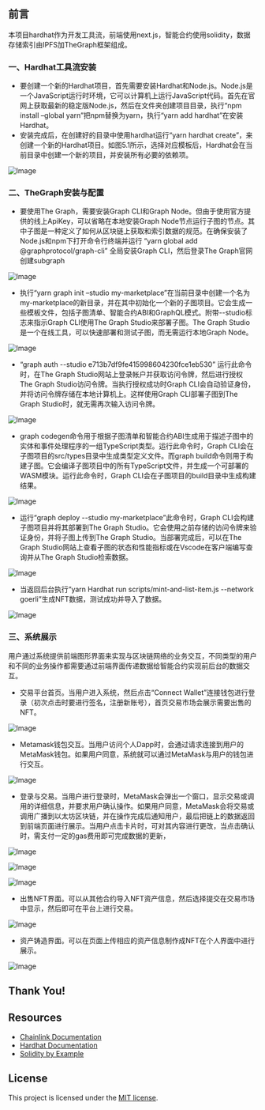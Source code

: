 ## 前言

本项目hardhat作为开发工具流，前端使用next.js，智能合约使用solidity，数据存储索引由IPFS加TheGraph框架组成。 
### 一、Hardhat工具流安装
- 要创建一个新的Hardhat项目，首先需要安装Hardhat和Node.js。Node.js是一个JavaScript运行时环境，它可以计算机上运行JavaScript代码。首先在官网上获取最新的稳定版Node.js，然后在文件夹创建项目目录，执行“npm install –global yarn”把npm替换为yarn，执行“yarn add hardhat”在安装Hardhat。
- 安装完成后，在创建好的目录中使用hardhat运行“yarn hardhat create”，来创建一个新的Hardhat项目。如图5.1所示，选择对应模板后，Hardhat会在当前目录中创建一个新的项目，并安装所有必要的依赖项。

![Image](https://user-images.githubusercontent.com/41329085/264258721-8f5f5339-d687-4f47-9088-55532ff65e4a.png)

### 二、TheGraph安装与配置
- 要使用The Graph，需要安装Graph CLI和Graph Node。但由于使用官方提供的线上ApiKey，可以省略在本地安装Graph Node节点运行子图的节点。其中子图是一种定义了如何从区块链上获取和索引数据的规范。在确保安装了Node.js和npm下打开命令行终端并运行 “yarn global add @graphprotocol/graph-cli” 全局安装Graph CLI，然后登录The Graph官网创建subgraph


![Image](https://user-images.githubusercontent.com/41329085/264258819-f91ade05-a757-4509-8e7c-236f34baf5a6.png)


- 执行“yarn graph init –studio my-marketplace”在当前目录中创建一个名为my-marketplace的新目录，并在其中初始化一个新的子图项目。它会生成一些模板文件，包括子图清单、智能合约ABI和GraphQL模式。附带--studio标志来指示Graph CLI使用The Graph Studio来部署子图。The Graph Studio是一个在线工具，可以快速部署和测试子图，而无需运行本地Graph Node。


![Image](https://user-images.githubusercontent.com/41329085/264258890-f3b3a668-d954-4720-bad8-45a7401d50ce.png)


- “graph auth --studio e713b7df9fe415998604230fce1eb530” 运行此命令时，在The Graph Studio网站上登录帐户并获取访问令牌，然后进行授权 The Graph Studio访问令牌。当执行授权成功时Graph CLI会自动验证身份，并将访问令牌存储在本地计算机上。这样使用Graph CLI部署子图到The Graph Studio时，就无需再次输入访问令牌。

 

![Image](https://user-images.githubusercontent.com/41329085/264258917-4c3e49bf-fb93-4b10-8c24-bc0185b47729.png)


- graph codegen命令用于根据子图清单和智能合约ABI生成用于描述子图中的实体和事件处理程序的一组TypeScript类型。运行此命令时，Graph CLI会在子图项目的src/types目录中生成类型定义文件。而graph build命令则用于构建子图。它会编译子图项目中的所有TypeScript文件，并生成一个可部署的WASM模块。运行此命令时，Graph CLI会在子图项目的build目录中生成构建结果。


![Image](https://user-images.githubusercontent.com/41329085/264258989-61aba86a-9bf6-4f05-9e3c-c1dac25e50d3.jpg)


- 运行“graph deploy --studio my-marketplace”此命令时，Graph CLI会构建子图项目并将其部署到The Graph Studio。它会使用之前存储的访问令牌来验证身份，并将子图上传到The Graph Studio。当部署完成后，可以在The Graph Studio网站上查看子图的状态和性能指标或在Vscode在客户端编写查询并从The Graph Studio检索数据。


![Image](https://user-images.githubusercontent.com/41329085/264259030-352c281f-26a3-42e8-b935-e9dd0660bfa5.jpg)


- 当返回后台执行“yarn Hardhat run scripts/mint-and-list-item.js --network goerli”生成NFT数据，测试成功并导入了数据。


![Image](https://user-images.githubusercontent.com/41329085/264259065-1384dfab-337f-45c6-8455-86a9c595342d.png)



### 三、系统展示
用户通过系统提供前端图形界面来实现与区块链网络的业务交互，不同类型的用户和不同的业务操作都需要通过前端界面传递数据给智能合约实现前后台的数据交互。
- 交易平台首页。当用户进入系统，然后点击“Connect Wallet”连接钱包进行登录（初次点击时要进行签名，注册新账号），首页交易市场会展示需要出售的NFT。


![Image](https://user-images.githubusercontent.com/41329085/264259118-d3cc03ea-9858-4ac8-8ab0-533a0f6b3dd4.png)


- Metamask钱包交互。当用户访问个人Dapp时，会通过请求连接到用户的MetaMask钱包。如果用户同意，系统就可以通过MetaMask与用户的钱包进行交互。


![Image](https://user-images.githubusercontent.com/41329085/264259142-78008887-2ca1-479d-a558-b2efed0ad4fa.png)


- 登录与交易。当用户进行登录时，MetaMask会弹出一个窗口，显示交易或调用的详细信息，并要求用户确认操作。如果用户同意，MetaMask会将交易或调用广播到以太坊区块链，并在操作完成后通知用户，最后把链上的数据返回到前端页面进行展示。当用户点击卡片时，可对其内容进行更改，当点击确认时，需支付一定的gas费用即可完成数据的更新，

![Image](https://user-images.githubusercontent.com/41329085/264259186-70716d46-2ccf-4418-b2ba-e16e3b4fbbc9.png)

![Image](https://user-images.githubusercontent.com/41329085/264259227-c18afc2a-efc3-4fc7-aef0-44c3a88546aa.png)

![Image](https://user-images.githubusercontent.com/41329085/264259556-6a981a11-c9d6-43a3-aad2-5c6764aee908.png)


- 出售NFT界面。可以从其他合约导入NFT资产信息，然后选择提交在交易市场中显示，然后即可在平台上进行交易。

![Image](https://user-images.githubusercontent.com/41329085/264259597-3a00b004-db35-4033-ba60-5dc007462a47.png)


- 资产铸造界面。可以在页面上传相应的资产信息制作成NFT在个人界面中进行展示。


![Image](https://user-images.githubusercontent.com/41329085/264259699-24aa759f-bd07-4e37-8704-72635c690291.png)

## Thank You!
## Resources

- [Chainlink Documentation](https://docs.chain.link/)
- [Hardhat Documentation](https://hardhat.org/getting-started/)
- [Solidity by Example](https://solidity-by-example.org/)

## License

This project is licensed under the [MIT license](https://github.com/ending12/MyNftMarketplace/blob/master/License).
